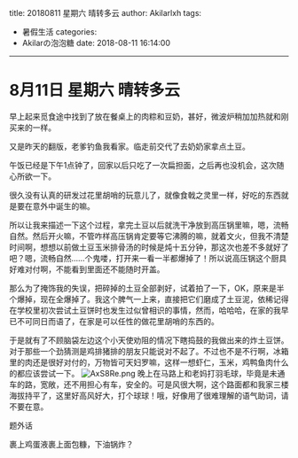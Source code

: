 title: 20180811 星期六 晴转多云
author: Akilarlxh
tags:
  - 暑假生活
categories:
  - Akilarの泡泡糖
date: 2018-08-11 16:14:00
---
# 8月11日 星期六 晴转多云

早上起来觅食途中找到了放在餐桌上的肉粽和豆奶，甚好，微波炉稍加加热就和刚买来的一样。

又是昨天的翻版，老爹钓鱼我看家。临走前交代了去奶奶家拿点土豆。

午饭已经是下午1点钟了，回家以后只吃了一次扁担面，之后再也没机会，这次随心所欲一下。

很久没有认真的研发过花里胡哨的玩意儿了，就像食戟之灵里一样，好吃的东西就是要在意外中诞生的嘛。

所以让我来描述一下这个过程，拿完土豆以后就洗干净放到高压锅里嘛，嗯，流畅自然。然后开火嘛，不管咋样高压锅肯定要等它沸腾的嘛，就着文火，但我不清楚时间啊，想想以前做土豆玉米排骨汤的时候是炖十五分钟，那这次也差不多就好了吧？嗯，流畅自然……个鬼喽，打开来一看一半都爆掉了！所以说高压锅这个厨具好难对付啊，不能看到里面还不能随时开盖。

那么为了掩饰我的失误，把碎掉的土豆全部剥好，试着拍了一下，OK，原来是半个爆掉，现在全爆掉了。我这个脾气一上来，直接把它们磨成了土豆泥，依稀记得在学校里初次尝试土豆饼时也发生过似曾相识的事情，然而，哈哈哈，在家的我早已不可同日而语了，在家是可以任性的做花里胡哨的东西的。

于是就有了不顾脑袋左边这个小天使劝阻的情况下瞎捣鼓的我做出来的炸土豆饼。对于那些一个劲猜测是鸡排猪排的朋友只能说对不起了。不过也不是不行啊，冰箱里的肉还是很好对付的，万物皆可天妇罗嘛，这样一想虾仁，玉米，鸡鸭鱼肉什么的都应该尝试一下。
![AxS8Re.png](https://s2.ax1x.com/2019/04/16/AxS8Re.png)
晚上在马路上和老妈打羽毛球，毕竟是未通车的路，宽敞，还不用担心有车，安全的。可是风很大啊，这个路面都和我家三楼海拔持平了，这里好高风好大，打个球球！哦，好像用了很难理解的语气助词，请不要在意。

题外话

裹上鸡蛋液裹上面包糠，下油锅炸？